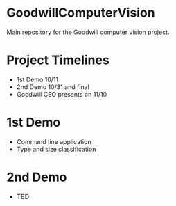 # GoodwillComputerVision
Main repository for the Goodwill computer vision project.

# Project Timelines
* 1st Demo 10/11
* 2nd Demo 10/31 and final
* Goodwill CEO presents on 11/10

# 1st Demo
* Command line application
* Type and size classification

# 2nd Demo
* TBD
